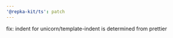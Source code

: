 ```yaml
---
'@repka-kit/ts': patch
---
```


fix: indent for unicorn/template-indent is determined from prettier
